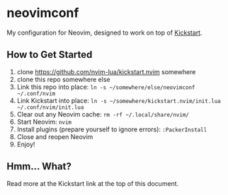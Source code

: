 # neovimconf

My configuration for Neovim, designed to work on top of [Kickstart](https://github.com/nvim-lua/kickstart.nvim).

## How to Get Started

1. clone https://github.com/nvim-lua/kickstart.nvim somewhere
2. clone this repo somewhere else
3. Link this repo into place: `ln -s ~/somewhere/else/neovimconf ~/.conf/nvim`
4. Link Kickstart into place: `ln -s ~/somewhere/kickstart.nvim/init.lua ~/.conf/nvim/init.lua`
5. Clear out any Neovim cache: `rm -rf ~/.local/share/nvim/`
6. Start Neovim: `nvim`
7. Install plugins (prepare yourself to ignore errors): `:PackerInstall`
8. Close and reopen Neovim
9. Enjoy!

## Hmm... What?

Read more at the Kickstart link at the top of this document.
